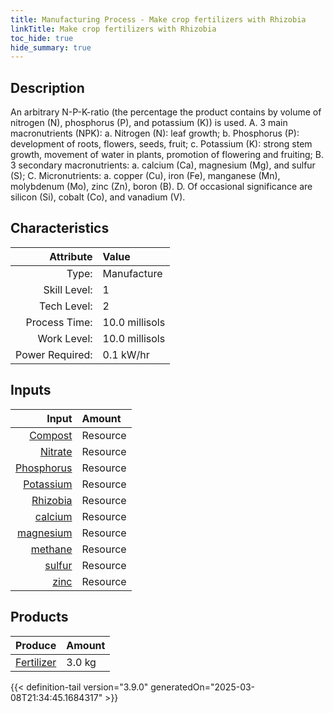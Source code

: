 ```yaml
---
title: Manufacturing Process - Make crop fertilizers with Rhizobia
linkTitle: Make crop fertilizers with Rhizobia
toc_hide: true
hide_summary: true
---
```

<!-- This is generated by the MarsSim HelpGenertor, do not edit. -->

## Description
 &#10;&#9;&#9;&#9;An arbitrary N-P-K-ratio (the percentage the product contains by volume of nitrogen (N), phosphorus (P), and potassium (K)) is used.&#9;&#9;&#10;&#9;&#9;&#9;A. 3 main macronutrients (NPK):&#10;&#9;&#9;&#9;&#9;a. Nitrogen (N): leaf growth; &#10;&#9;&#9;&#9;&#9;b. Phosphorus (P): development of roots, flowers, seeds, fruit;&#10;&#9;&#9;&#9;&#9;c. Potassium (K): strong stem growth, movement of water in plants, promotion of flowering and fruiting;&#10;&#9;&#9;&#9;B. 3 secondary macronutrients: &#10;&#9;&#9;&#9;&#9;a. calcium (Ca), magnesium (Mg), and sulfur (S);&#10;&#9;&#9;&#9;C. Micronutrients: &#10;&#9;&#9;&#9;&#9;a. copper (Cu), iron (Fe), manganese (Mn), molybdenum (Mo), zinc (Zn), boron (B). &#10;&#9;&#9;&#9;D. Of occasional significance are silicon (Si), cobalt (Co), and vanadium (V).&#10;&#9;&#9;

## Characteristics

| Attribute      | Value |
|--------:|:------|
|Type:|Manufacture|
|Skill Level:|1|
|Tech Level:|2|
|Process Time:|10.0 millisols|
|Work Level:|10.0 millisols|
|Power Required:|0.1 kW/hr|

## Inputs

| Input      | Amount |
|--------:|:------|
|[Compost](/docs/definitions/resource/compost)|Resource|0.5 kg|
|[Nitrate](/docs/definitions/resource/nitrate)|Resource|0.5 kg|
|[Phosphorus](/docs/definitions/resource/phosphorus)|Resource|0.5 kg|
|[Potassium](/docs/definitions/resource/potassium)|Resource|0.5 kg|
|[Rhizobia](/docs/definitions/resource/rhizobia)|Resource|0.05 kg|
|[calcium](/docs/definitions/resource/calcium)|Resource|0.02 kg|
|[magnesium](/docs/definitions/resource/magnesium)|Resource|0.02 kg|
|[methane](/docs/definitions/resource/methane)|Resource|1.0 kg|
|[sulfur](/docs/definitions/resource/sulfur)|Resource|0.02 kg|
|[zinc](/docs/definitions/resource/zinc)|Resource|0.02 kg|

## Products


| Produce      | Amount |
|--------:|:------|
|[Fertilizer](/docs/definitions/resource/fertilizer)|3.0 kg|



{{< definition-tail version="3.9.0" generatedOn="2025-03-08T21:34:45.1684317" >}}



